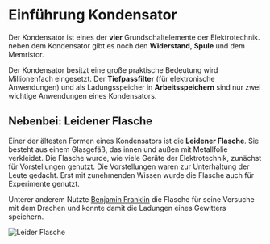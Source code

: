 # Einführung Kondensator

Der Kondensator ist eines der **vier** Grundschaltelemente der Elektrotechnik. neben dem Kondensator gibt es noch den **Widerstand**, **Spule** und dem Memristor.

Der Kondensator besitzt eine große praktische Bedeutung wird Millionenfach eingesetzt. Der **Tiefpassfilter** (für elektronische Anwendungen) und als Ladungsspeicher in **Arbeitsspeichern** sind nur zwei wichtige Anwendungen eines Kondensators.

## Nebenbei: Leidener Flasche

Einer der ältesten Formen eines Kondensators ist die **Leidener Flasche**. Sie besteht aus einem Glasgefäß, das innen und außen mit Metallfolie verkleidet. Die Flasche wurde, wie viele Geräte der Elektrotechnik, zunächst für Vorstellungen genutzt. Die Vorstellungen waren zur Unterhaltung der Leute gedacht. Erst mit zunehmenden Wissen wurde die Flasche auch für Experimente genutzt. 

Unterer anderem Nutzte [Benjamin Franklin](https://de.wikipedia.org/wiki/Benjamin_Franklin) die Flasche für seine Versuche mit dem Drachen und konnte damit die Ladungen eines Gewitters speichern.

![Leider Flasche](https://upload.wikimedia.org/wikipedia/commons/c/c8/Leid-flasch.gif)
